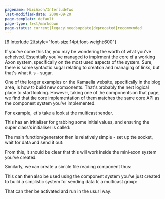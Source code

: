 ```yaml
---
pagename: MiniAxon/InterludeTwo
last-modified-date: 2008-09-20
page-template: default
page-type: text/markdown
page-status: current|legacy|needsupdate|deprecated|recommended
---
```

[6 Interlude 2]{style="font-size:14pt;font-weight:600"}

If you\'ve come this far, you may be wondering the worth of what you\'ve
acheived. Essentially you\'ve managed to implement the core of a working
Axon system, specifically on the most used aspects of the system. Sure,
there is some syntactic sugar relating to creation and managing of
links, but that\'s what it is - sugar.

One of the longer examples on the Kamaelia website, specifically in the
blog area, is how to build new components. That\'s probably the next
logical place to start looking. However, taking one of the components on
that page, we find that the core implementation of them matches the same
core API as the component system you\'ve implemented.

For example, let\'s take a look at the multicast sender.

This has an initialiser for grabbing some initial values, and ensuring
the super class\'s initialiser is called:

The main function/generator then is relatively simple - set up the
socket, wait for data and send it out:

From this, it should be clear that this will work inside the mini-axon
system you\'ve created.

Similarly, we can create a simple file reading component thus:

This can then also be used using the component system you\'ve just
created to build a simplistic system for sending data to a multicast
group:

That can then be activated and run in the usual way:
